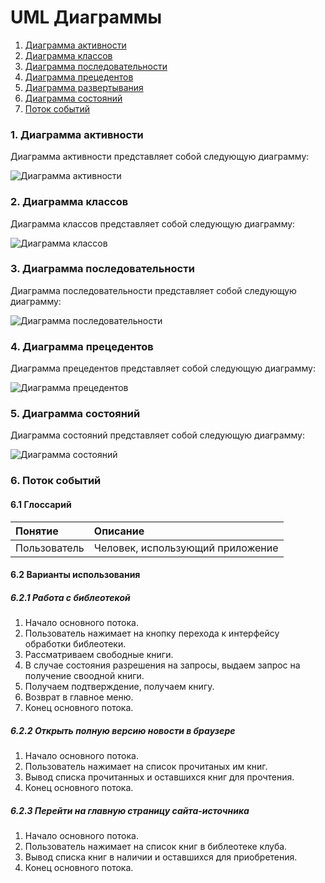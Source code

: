 # UML Диаграммы
1. [Диаграмма активности](#1)
2. [Диаграмма классов](#2)
3. [Диаграмма последовательности](#3)
4. [Диаграмма прецедентов](#4)
5. [Диаграмма развертывания](#5)
6. [Диаграмма состояний](#6)
7. [Поток событий](#7)
### 1. Диаграмма активности<a name="1"></a>
Диаграмма активности представляет собой следующую диаграмму: 

![Диаграмма активности](https://github.com/TheAntoshkaBy/Bible_Wiki/blob/master/documentation/diagrams/images/NewBookInLibrary.jpg)


### 2. Диаграмма классов<a name="2"></a>
Диаграмма классов представляет собой следующую диаграмму: 

![Диаграмма классов](https://github.com/TheAntoshkaBy/Bible_Wiki/blob/master/documentation/diagrams/images/PoslDi.jpg)

### 3. Диаграмма последовательности<a name="3"></a>
Диаграмма последовательности представляет собой следующую диаграмму: 

![Диаграмма последовательности](https://github.com/TheAntoshkaBy/Bible_Wiki/blob/master/documentation/diagrams/images/PoslDi.jpg)

### 4. Диаграмма прецедентов<a name="4"></a>
Диаграмма прецедентов представляет собой следующую диаграмму: 

![Диаграмма прецедентов](https://github.com/TheAntoshkaBy/Bible_Wiki/blob/master/documentation/diagrams/images/CaseDiagramm.jpg)


### 5. Диаграмма состояний<a name="6"></a>
Диаграмма состояний представляет собой следующую диаграмму: 

![Диаграмма состояний](https://github.com/TheAntoshkaBy/Bible_Wiki/blob/master/documentation/diagrams/images/StateDi.jpg)

### 6. Поток событий<a name="7"></a>
#### 6.1 Глоссарий
| Понятие | Описание |
|:--|:--|
| Пользователь | Человек, использующий приложение |
#### 6.2 Варианты использования
##### 6.2.1 Работа с библеотекой

1. Начало основного потока.
2. Пользователь нажимает на кнопку перехода к интерфейсу обработки библеотеки.
3. Рассматриваем свободные книги.
4. В случае состояния разрешения на запросы, выдаем запрос на получение своодной книги.
5. Получаем подтверждение, получаем книгу.
6. Возврат в главное меню.
7. Конец основного потока.

##### 6.2.2 Открыть полную версию новости в браузере

1. Начало основного потока.
2. Пользователь нажимает на список прочитаных им книг.
3. Вывод списка прочитанных и оставшихся книг для прочтения.
4. Конец основного потока.

##### 6.2.3 Перейти на главную страницу сайта-источника

1. Начало основного потока.
2. Пользователь нажимает на список книг в библеотеке клуба.
3. Вывод списка книг в наличии и оставшихся для приобретения.
4. Конец основного потока.



